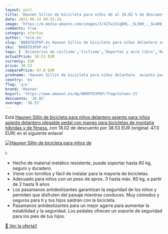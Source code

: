 ```yaml
---
layout: post
title: 'Haunen Sillín de bicicleta para niños de al 18.02 % de descuento'
date: 2021-06-14 09:55:24
image: 'https://m.media-amazon.com/images/I/41TwjX1qDHL._SL500_._SL400_.jpg'
comments: true
category: ofertas
author: 'tole.es'
slug: 'B0897D3P6P-es Haunen Sillín de bicicleta para niños delantero asiento...'
sku: 'B0897D3P6P-es'
tags: [ 'Accesorios de ciclismo','Ciclismo','Deportes y aire libre','Ropa y equipo para deportes','Sillas de bicicletas para niños','bicicleta','haunen', ]
actualPrice: 38.53 EUR
currency: EUR
price: 38.53
comparePrice: 47.0 EUR
prodname: 'Haunen Sillín de bicicleta para niños delantero  asiento para niños  asiento delantero plegable  pedal con mango para bicicletas de montaña  híbridas y de fitness.'
country: 'es'
flag: '🇪🇸'
brand: 'Haunen'
buyurl: 'https://www.amazon.es/dp/B0897D3P6P/?tag=tolees-21'
descuento: '18.02'
average: '38.53'
---
```


Está [Haunen Sillín de bicicleta para niños delantero  asiento para niños  asiento delantero plegable  pedal con mango para bicicletas de montaña  híbridas y de fitness.](https://www.amazon.es/dp/B0897D3P6P/?tag=tolees-21) con 18.02 de descuento por 38.53 EUR (original: 47.0 EUR) en el siguiente enlace!

[![Haunen Sillín de bicicleta para niños de](https://m.media-amazon.com/images/I/41TwjX1qDHL._SL500_._SL400_.jpg)](https://www.amazon.es/dp/B0897D3P6P/?tag=tolees-21)

ℹ️:

- Hecho de material metálico resistente, puede soportar hasta 60 kg, seguro y duradero.
- Viene con tornillos y fácil de instalar para la mayoría de bicicletas.
- Adecuado para niños con un peso de aprox. 3 hasta máx. 60 kg, a partir de 2 hasta 9 años
- Los pasamanos antideslizantes garantizan la seguridad de los niños y permiten que disfruten del paisaje mientras conduces. Muy cómodos y seguros para ti y tus hijos saldrán con la bicicleta.
- Pasamanos antideslizantes para un mejor agarre para aumentar la estabilidad y la seguridad. Los pedales ofrecen un soporte de seguridad para los pies de tus hijos.

[🛒 Ver la oferta!!](https://www.amazon.es/dp/B0897D3P6P/?tag=tolees-21)
